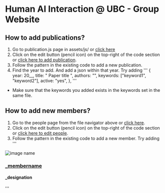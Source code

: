 # Human AI Interaction @ UBC - Group Website


## How to add publications?
1. Go to publication.js page in assets/js/ or [click here](/assets/js/publication.js)
2. Click on the edit button (pencil icon) on the top-right of the code section or [click here to add publication](https://github.com/HAI-UBC/hai-ubc.github.io/edit/main/assets/js/publication.js).
3. Follow the pattern in the existing code to add a new publication.
4. Find the year to add. And add a json within that year. 
Try adding 
'''
 {
    year: 20__,
    title: " Paper title ",
    authors: "",
    keywords: ["keyword1", "keyword2"],
    active: "yes",
  },
'''

* Make sure that the keywords you added exists in the keywords set in the same file. 

## How to add new members?
1. Go to the people page from the file navigator above or [click here](/people.html). 
2. Click on the edit button (pencil icon) on the top-right of the code section or [click here to edit people](https://github.com/HAI-UBC/hai-ubc.github.io/edit/main/people.html). 
3. Follow the pattern in the existing code to add a new member.
Try adding 
'''
 <th>
                        <img src="_image location" alt="image name">
                        <a href="_personal website link">
                            <h3> _membername </h3>
                        </a>
                        <h4> _designation</h4>
 </th>
 '''



